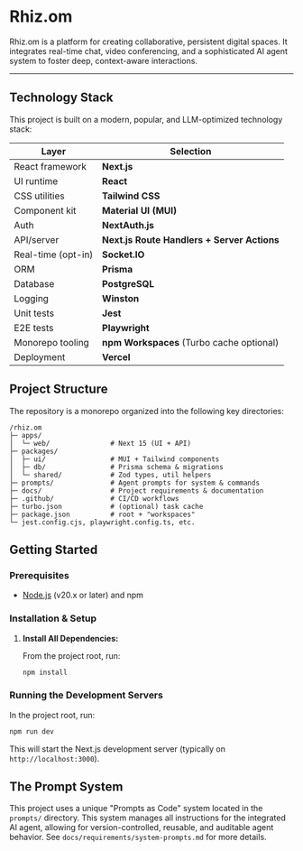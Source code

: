 # Rhiz.om

Rhiz.om is a platform for creating collaborative, persistent digital spaces. It integrates real-time chat, video conferencing, and a sophisticated AI agent system to foster deep, context-aware interactions.

---

## Technology Stack

This project is built on a modern, popular, and LLM-optimized technology stack:

| Layer              | Selection                                   |
| ------------------ | ------------------------------------------- |
| React framework    | **Next.js**                                 |
| UI runtime         | **React**                                   |
| CSS utilities      | **Tailwind CSS**                            |
| Component kit      | **Material UI (MUI)**                       |
| Auth               | **NextAuth.js**                             |
| API/server         | **Next.js Route Handlers + Server Actions** |
| Real-time (opt-in) | **Socket.IO**                               |
| ORM                | **Prisma**                                  |
| Database           | **PostgreSQL**                              |
| Logging            | **Winston**                                 |
| Unit tests         | **Jest**                                    |
| E2E tests          | **Playwright**                              |
| Monorepo tooling   | **npm Workspaces** (Turbo cache optional)   |
| Deployment         | **Vercel**                                  |

## Project Structure

The repository is a monorepo organized into the following key directories:

```
/rhiz.om
├─ apps/
│  └─ web/               # Next 15 (UI + API)
├─ packages/
│  ├─ ui/                # MUI + Tailwind components
│  ├─ db/                # Prisma schema & migrations
│  └─ shared/            # Zod types, util helpers
├─ prompts/              # Agent prompts for system & commands
├─ docs/                 # Project requirements & documentation
├─ .github/              # CI/CD workflows
├─ turbo.json            # (optional) task cache
├─ package.json          # root + "workspaces"
└─ jest.config.cjs, playwright.config.ts, etc.
```

## Getting Started

### Prerequisites

*   [Node.js](https://nodejs.org/) (v20.x or later) and npm

### Installation & Setup

1.  **Install All Dependencies:**

    From the project root, run:
    ```sh
    npm install
    ```

### Running the Development Servers

In the project root, run:
```sh
npm run dev
```
This will start the Next.js development server (typically on `http://localhost:3000`).

## The Prompt System

This project uses a unique "Prompts as Code" system located in the `prompts/` directory. This system manages all instructions for the integrated AI agent, allowing for version-controlled, reusable, and auditable agent behavior. See `docs/requirements/system-prompts.md` for more details.
